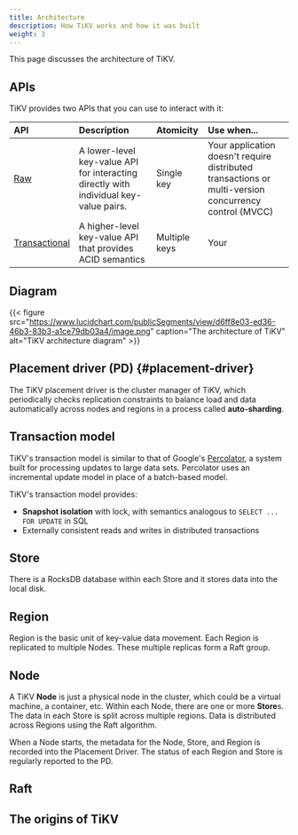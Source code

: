 ```yaml
---
title: Architecture
description: How TiKV works and how it was built
weight: 3
---
```


This page discusses the architecture of TiKV.

## APIs

TiKV provides two APIs that you can use to interact with it:

API | Description | Atomicity | Use when...
:---|:------------|:----------|:-----------
[Raw](apis#raw) | A lower-level key-value API for interacting directly with individual key-value pairs. | Single key | Your application doesn't require distributed transactions or multi-version concurrency control (MVCC)
[Transactional](apis#transactional) | A higher-level key-value API that provides ACID semantics | Multiple keys | Your 

## Diagram

{{< figure src="https://www.lucidchart.com/publicSegments/view/d6ff8e03-ed36-46b3-83b3-a1ce79db03a4/image.png" caption="The architecture of TiKV" alt="TiKV architecture diagram" >}}

## Placement driver (PD) {#placement-driver}

The TiKV placement driver is the cluster manager of TiKV, which periodically checks replication constraints to balance load and data automatically across nodes and regions in a process called **auto-sharding**.

## Transaction model

TiKV's transaction model is similar to that of Google's [Percolator](https://ai.google/research/pubs/pub36726), a system built for processing updates to large data sets. Percolator uses an incremental update model in place of a batch-based model.

TiKV's transaction model provides:

* **Snapshot isolation** with lock, with semantics analogous to `SELECT ... FOR UPDATE` in SQL
* Externally consistent reads and writes in distributed transactions

## Store

There is a RocksDB database within each Store and it stores data into the local disk.

## Region

Region is the basic unit of key-value data movement. Each Region is replicated to multiple Nodes. These multiple replicas form a Raft group.

## Node

A TiKV **Node** is just a physical node in the cluster, which could be a virtual machine, a container, etc. Within each Node, there are one or more **Store**s. The data in each Store is split across multiple regions. Data is distributed across Regions using the Raft algorithm.

When a Node starts, the metadata for the Node, Store, and Region is recorded into the Placement Driver. The status of each Region and Store is regularly reported to the PD.

## Raft

## The origins of TiKV

